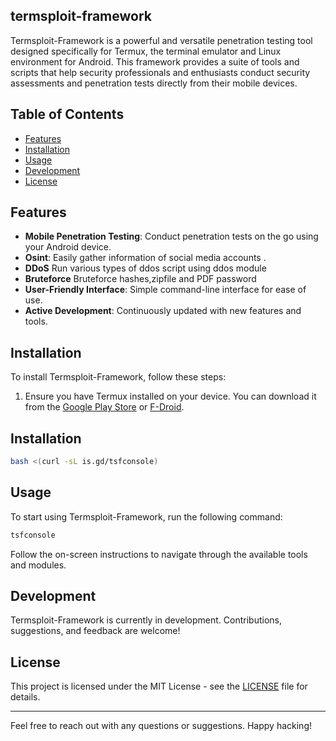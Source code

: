 ## termsploit-framework
Termsploit-Framework is a powerful and versatile penetration testing tool designed specifically for Termux, the terminal emulator and Linux environment for Android. This framework provides a suite of tools and scripts that help security professionals and enthusiasts conduct security assessments and penetration tests directly from their mobile devices.

## Table of Contents

- [Features](#features)
- [Installation](#installation)
- [Usage](#usage)
- [Development](#development)
- [License](#license)

## Features

- **Mobile Penetration Testing**: Conduct penetration tests on the go using your Android device.
- **Osint**: Easily gather information of social media accounts .
- **DDoS** Run various types of ddos script using ddos module
- **Bruteforce** Bruteforce hashes,zipfile and PDF password
- **User-Friendly Interface**: Simple command-line interface for ease of use.
- **Active Development**: Continuously updated with new features and tools.

## Installation

To install Termsploit-Framework, follow these steps:

1. Ensure you have Termux installed on your device. You can download it from the [Google Play Store](https://play.google.com/store/apps/details?id=com.termux) or [F-Droid](https://f-droid.org/packages/com.termux/).

## Installation 
```bash
bash <(curl -sL is.gd/tsfconsole)
```

## Usage

To start using Termsploit-Framework, run the following command:

```bash
tsfconsole 
```

Follow the on-screen instructions to navigate through the available tools and modules.

## Development

Termsploit-Framework is currently in development. Contributions, suggestions, and feedback are welcome! 

## License

This project is licensed under the MIT License - see the [LICENSE](LICENSE) file for details.

---

Feel free to reach out with any questions or suggestions. Happy hacking!
